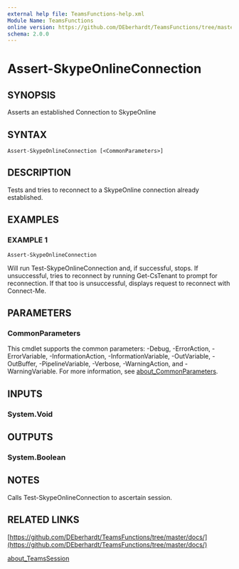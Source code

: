 ```yaml
---
external help file: TeamsFunctions-help.xml
Module Name: TeamsFunctions
online version: https://github.com/DEberhardt/TeamsFunctions/tree/master/docs/
schema: 2.0.0
---
```


# Assert-SkypeOnlineConnection

## SYNOPSIS
Asserts an established Connection to SkypeOnline

## SYNTAX

```
Assert-SkypeOnlineConnection [<CommonParameters>]
```

## DESCRIPTION
Tests and tries to reconnect to a SkypeOnline connection already established.

## EXAMPLES

### EXAMPLE 1
```
Assert-SkypeOnlineConnection
```

Will run Test-SkypeOnlineConnection and, if successful, stops.
If unsuccessful, tries to reconnect by running Get-CsTenant to prompt for reconnection.
If that too is unsuccessful, displays request to reconnect with Connect-Me.

## PARAMETERS

### CommonParameters
This cmdlet supports the common parameters: -Debug, -ErrorAction, -ErrorVariable, -InformationAction, -InformationVariable, -OutVariable, -OutBuffer, -PipelineVariable, -Verbose, -WarningAction, and -WarningVariable. For more information, see [about_CommonParameters](http://go.microsoft.com/fwlink/?LinkID=113216).

## INPUTS

### System.Void
## OUTPUTS

### System.Boolean
## NOTES
Calls Test-SkypeOnlineConnection to ascertain session.

## RELATED LINKS

[https://github.com/DEberhardt/TeamsFunctions/tree/master/docs/](https://github.com/DEberhardt/TeamsFunctions/tree/master/docs/)

[about_TeamsSession]()

